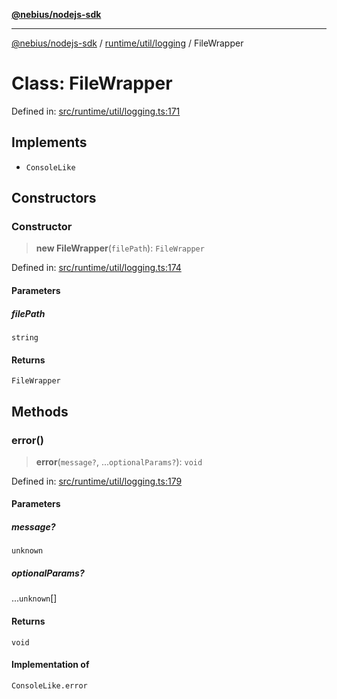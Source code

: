 [**@nebius/nodejs-sdk**](../../../../README.md)

***

[@nebius/nodejs-sdk](../../../../README.md) / [runtime/util/logging](../README.md) / FileWrapper

# Class: FileWrapper

Defined in: [src/runtime/util/logging.ts:171](https://github.com/nebius/nodejs-sdk/blob/a37d220b2851e3bf0d396cb03828d544f584df45/src/runtime/util/logging.ts#L171)

## Implements

- `ConsoleLike`

## Constructors

### Constructor

> **new FileWrapper**(`filePath`): `FileWrapper`

Defined in: [src/runtime/util/logging.ts:174](https://github.com/nebius/nodejs-sdk/blob/a37d220b2851e3bf0d396cb03828d544f584df45/src/runtime/util/logging.ts#L174)

#### Parameters

##### filePath

`string`

#### Returns

`FileWrapper`

## Methods

### error()

> **error**(`message?`, ...`optionalParams?`): `void`

Defined in: [src/runtime/util/logging.ts:179](https://github.com/nebius/nodejs-sdk/blob/a37d220b2851e3bf0d396cb03828d544f584df45/src/runtime/util/logging.ts#L179)

#### Parameters

##### message?

`unknown`

##### optionalParams?

...`unknown`[]

#### Returns

`void`

#### Implementation of

`ConsoleLike.error`
